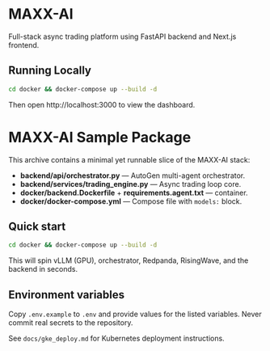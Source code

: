 
# MAXX-AI

Full-stack async trading platform using FastAPI backend and Next.js frontend.

## Running Locally

```bash
cd docker && docker-compose up --build -d
```

Then open http://localhost:3000 to view the dashboard.

# MAXX-AI Sample Package

This archive contains a minimal yet runnable slice of the MAXX-AI stack:

- **backend/api/orchestrator.py** — AutoGen multi-agent orchestrator.
- **backend/services/trading_engine.py** — Async trading loop core.
- **docker/backend.Dockerfile** + **requirements.agent.txt** — container.
- **docker/docker-compose.yml** — Compose file with `models:` block.

## Quick start

```bash
cd docker && docker-compose up --build -d
```

This will spin vLLM (GPU), orchestrator, Redpanda, RisingWave, and the backend in seconds.

## Environment variables

Copy `.env.example` to `.env` and provide values for the listed variables. Never commit real secrets to the repository.


See `docs/gke_deploy.md` for Kubernetes deployment instructions.
